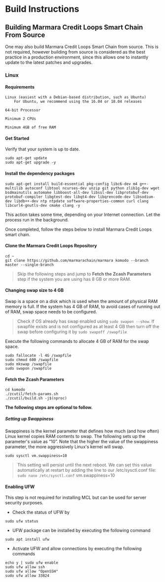 # Build Instructions

## Building Marmara Credit Loops Smart Chain From Source

One may also build Marmara Credit Loops Smart Chain from source. This is not required, however building from source is considered as the best practice in a production environment, since this allows one to instantly update to the latest patches and upgrades.

### Linux

#### Requirements

    Linux (easiest with a Debian-based distribution, such as Ubuntu)
        For Ubuntu, we recommend using the 16.04 or 18.04 releases

    64-bit Processor

    Minimum 2 CPUs

    Minimum 4GB of free RAM

#### Get Started
Verify that your system is up to date.
```	
sudo apt-get update
sudo apt-get upgrade -y
```

#### Install the dependency packages

```	
sudo apt-get install build-essential pkg-config libc6-dev m4 g++-multilib autoconf libtool ncurses-dev unzip git python zlib1g-dev wget bsdmainutils automake libboost-all-dev libssl-dev libprotobuf-dev protobuf-compiler libgtest-dev libqt4-dev libqrencode-dev libsodium-dev libdb++-dev ntp ntpdate software-properties-common curl clang libcurl4-gnutls-dev cmake clang -y
```
This action takes some time, depending on your Internet connection. Let the process run in the background.

Once completed, follow the steps below to install Marmara Credit Loops smart chain.

#### Clone the Marmara Credit Loops Repository
```	
cd ~
git clone https://github.com/marmarachain/marmara komodo --branch master --single-branch
```
>Skip the following steps and jump to **__Fetch the Zcash Parameters__** step if the system you are using has 8 GB or more RAM.

#### Changing swap size to 4 GB
Swap is a space on a disk which is used when the amount of physical RAM memory is full. 
If the system has 4 GB of RAM, to avoid cases of running out of RAM, swap space needs to be configured.

>Check if OS already has swap enabled using ``` sudo swapon --show ```. 
If swapfile exists and is not configured as at least 4 GB then turn off the swap before configuring it by ```sudo swapoff /swapfile ```

Execute the following commands to allocate 4 GB of RAM for the swap space. 
```
sudo fallocate -l 4G /swapfile
sudo chmod 600 /swapfile 
sudo mkswap /swapfile 
sudo swapon /swapfile
```
#### Fetch the Zcash Parameters
```
cd komodo
./zcutil/fetch-params.sh
./zcutil/build.sh -j$(nproc)
```
**The following steps are optional to follow.**

##### Setting up Swappiness
Swappiness is the kernel parameter that defines how much (and how often) Linux kernel copies RAM contents to swap. 
The following sets up the parameter's value as “10”. Note that the higher the value of the swappiness parameter, the more aggressively Linux's kernel will swap.
```
sudo sysctl vm.swappiness=10 
```
>This setting will persist until the next reboot. We can set this value automatically at restart by adding the line to our /etc/sysctl.conf file:
>```sudo nano /etc/sysctl.conf``` vm.swappiness=10

#### Enabling UFW
This step is not required for installing MCL but can be used for server security purposes.

- Check the status of UFW by
```
sudo ufw status
```
- UFW package can be installed by executing the following command
```	
sudo apt install ufw
```
- Activate UFW and allow connections by executing the following commands
```
echo y | sudo ufw enable
sudo ufw allow ssh
sudo ufw allow "OpenSSH"
sudo ufw allow 33824
```
